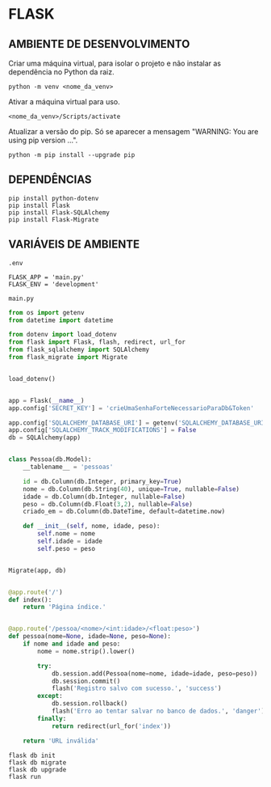 # FLASK


## AMBIENTE DE DESENVOLVIMENTO

Criar uma máquina virtual, para isolar o projeto e não instalar as dependência no Python da raiz.
    
    python -m venv <nome_da_venv>
    
Ativar a máquina virtual para uso.

    <nome_da_venv>/Scripts/activate
    
Atualizar a versão do pip. Só se aparecer a mensagem "WARNING: You are using pip version ...".

    python -m pip install --upgrade pip


## DEPENDÊNCIAS

    pip install python-dotenv
    pip install Flask
    pip install Flask-SQLAlchemy
    pip install Flask-Migrate

## VARIÁVEIS DE AMBIENTE

`.env`

```shell
FLASK_APP = 'main.py'
FLASK_ENV = 'development'
```

`main.py`

```python
from os import getenv
from datetime import datetime

from dotenv import load_dotenv
from flask import Flask, flash, redirect, url_for
from flask_sqlalchemy import SQLAlchemy
from flask_migrate import Migrate


load_dotenv()


app = Flask(__name__)
app.config['SECRET_KEY'] = 'crieUmaSenhaForteNecessarioParaDb&Token'

app.config['SQLALCHEMY_DATABASE_URI'] = getenv('SQLALCHEMY_DATABASE_URI')
app.config['SQLALCHEMY_TRACK_MODIFICATIONS'] = False
db = SQLAlchemy(app)


class Pessoa(db.Model):
    __tablename__ = 'pessoas'

    id = db.Column(db.Integer, primary_key=True)
    nome = db.Column(db.String(40), unique=True, nullable=False)
    idade = db.Column(db.Integer, nullable=False)
    peso = db.Column(db.Float(3,2), nullable=False)
    criado_em = db.Column(db.DateTime, default=datetime.now)

    def __init__(self, nome, idade, peso):
        self.nome = nome
        self.idade = idade
        self.peso = peso


Migrate(app, db)


@app.route('/')
def index():
    return 'Página índice.'


@app.route('/pessoa/<nome>/<int:idade>/<float:peso>')
def pessoa(nome=None, idade=None, peso=None):
    if nome and idade and peso:
        nome = nome.strip().lower()

        try:
            db.session.add(Pessoa(nome=nome, idade=idade, peso=peso))
            db.session.commit()
            flash('Registro salvo com sucesso.', 'success')
        except:
            db.session.rollback()
            flash('Erro ao tentar salvar no banco de dados.', 'danger')
        finally:
            return redirect(url_for('index'))

    return 'URL inválida'
```
    
    
    flask db init
    flask db migrate
    flask db upgrade
    flask run
